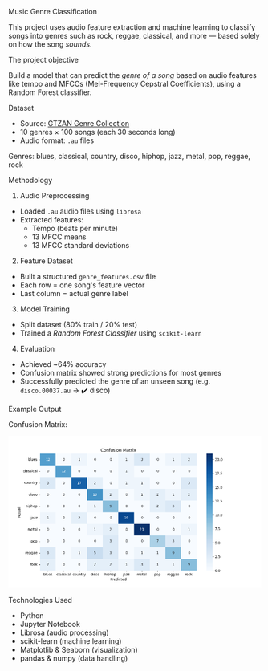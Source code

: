 Music Genre Classification

This project uses audio feature extraction and machine learning to classify songs into genres such as rock, reggae, classical, and more — based solely on how the song *sounds*.

The project objective

Build a model that can predict the *genre of a song* based on audio features like tempo and MFCCs (Mel-Frequency Cepstral Coefficients), using a Random Forest classifier.

Dataset

- Source: [GTZAN Genre Collection](https://www.kaggle.com/datasets/carlthome/gtzan-genre-collection)
- 10 genres × 100 songs (each 30 seconds long)
- Audio format: `.au` files

Genres:
blues, classical, country, disco, hiphop, jazz, metal, pop, reggae, rock

 Methodology

1. Audio Preprocessing

- Loaded `.au` audio files using `librosa`
- Extracted features:
  - Tempo (beats per minute)
  - 13 MFCC means
  - 13 MFCC standard deviations

2. Feature Dataset

- Built a structured `genre_features.csv` file
- Each row = one song's feature vector
- Last column = actual genre label

3. Model Training

- Split dataset (80% train / 20% test)
- Trained a *Random Forest Classifier* using `scikit-learn`

4. Evaluation

- Achieved ~64% accuracy 
- Confusion matrix showed strong predictions for most genres
- Successfully predicted the genre of an unseen song (e.g. `disco.00037.au` → ✔️ disco)


Example Output

Confusion Matrix:

![Confusion Matrix](notebook/confusion_matrix.png)

Technologies Used

- Python
- Jupyter Notebook
- Librosa (audio processing)
- scikit-learn (machine learning)
- Matplotlib & Seaborn (visualization)
- pandas & numpy (data handling)
